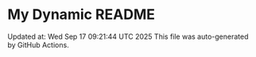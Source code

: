 # My Dynamic README
Updated at: Wed Sep 17 09:21:44 UTC 2025
This file was auto-generated by GitHub Actions.
